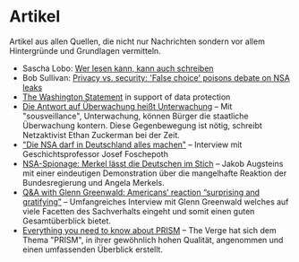 # Artikel

Artikel aus allen Quellen, die nicht nur Nachrichten sondern vor allem Hintergründe und Grundlagen vermitteln. 

* Sascha Lobo: [Wer lesen kann, kann auch schreiben][1]
* Bob Sullivan: [Privacy vs. security: 'False choice' poisons debate on NSA leaks][2]
* [The Washington Statement][3] in support of data protection
* [Die Antwort auf Überwachung heißt Unterwachung][4] – Mit "sousveillance", Unterwachung, können Bürger die staatliche Überwachung kontern. Diese Gegenbewegung ist nötig, schreibt Netzaktivist Ethan Zuckerman bei der Zeit.
* ["Die NSA darf in Deutschland alles machen"][5] – Interview mit Geschichtsprofessor Josef Foschepoth
* [NSA-Spionage: Merkel lässt die Deutschen im Stich][6] – Jakob Augsteins mit einer eindeutigen Demonstration über die mangelhafte Reaktion der Bundesregierung und Angela Merkels.
* [Q&A with Glenn Greenwald: Americans’ reaction “surprising and gratifying”][7] – Umfangreiches Interview mit Glenn Greenwald welches auf viele Facetten des Sachverhalts eingeht und somit einen guten Gesamtüberblick bietet. 
* [Everything you need to know about PRISM][8] – The Verge hat sich dem Thema "PRISM", in ihrer gewöhnlich hohen Qualität, angenommen und einen umfassenden Überblick erstellt.

[1]: http://www.spiegel.de/netzwelt/web/kolumne-von-sascha-lobo-snowden-wird-politisch-verfolgt-a-910147.html
[2]: http://www.nbcnews.com/technology/privacy-vs-security-false-choice-poisons-debate-nsa-leaks-6C10536226
[3]: http://washingtonstatement.org
[4]: http://www.zeit.de/digital/internet/2013-07/ethan-zuckerman-steve-mann-sousveillance/komplettansicht
[5]: http://www.sueddeutsche.de/politik/historiker-foschepoth-ueber-us-ueberwachung-die-nsa-darf-in-deutschland-alles-machen-1.1717216
[6]: http://www.spiegel.de/politik/deutschland/jakob-augstein-ueber-angela-merkel-und-den-spionage-skandal-a-911146.html
[7]: http://www.salon.com/2013/07/13/qa_with_glenn_greenwald_americans_reaction_surprising_and_gratifying/
[8]: http://www.theverge.com/2013/7/17/4517480/nsa-spying-prism-surveillance-cheat-sheet